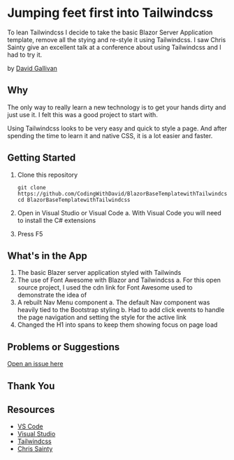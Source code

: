 # Jumping feet first into Tailwindcss

To lean Tailwindcss I decide to take the basic Blazor Server Application template, remove all the stying and re-style it using Tailwindcss.  I saw Chris Sainty give an excellent talk at a conference about using Tailwindcss and I had to try it.

by [David Gallivan](http://twitter.com/CodingwithDavid)


## Why

The only way to really learn a new technology is to get your hands dirty and just use it.  I felt this was a good project to start with.

Using Tailwindcss looks to be very easy and quick to style a page.  And after spending the time to learn it and native CSS, it is a lot easier and faster.

## Getting Started

1. Clone this repository

   ```Command Line
   git clone https://github.com/CodingWithDavid/BlazorBaseTemplatewithTailwindcss
   cd BlazorBaseTemplatewithTailwindcss
   ```

1.	Open in Visual Studio or Visual Code
   a.	With Visual Code you will need to install the C# extensions
2.	Press F5

## What's in the App

1. The basic Blazer server application styled with Tailwinds
2. The use of Font Awesome with Blazor and Tailwindcss
   a. For this open source project, I used the cdn link for Font Awesome used to demonstrate the idea of 
3. A rebuilt Nav Menu component
   a. The default Nav component was heavily tied to the Bootstrap styling
   b. Had to add click events to handle the page navigation and setting the style for the active link
4. Changed the H1 into spans to keep them showing focus on page load



## Problems or Suggestions

[Open an issue here]( https://github.com/CodingWithDavid/BlazorBaseTemplatewithTailwindcss/issues)

## Thank You


## Resources

- [VS Code](https://code.visualstudio.com)
- [Visual Studio]( https://visualstudio.microsoft.com/)
- [Tailwindcss](https://tailwindcss.com)
- [Chris Sainty](https://chrissainty.com/adding-tailwind-css-v3-to-a-blazor-app/)



